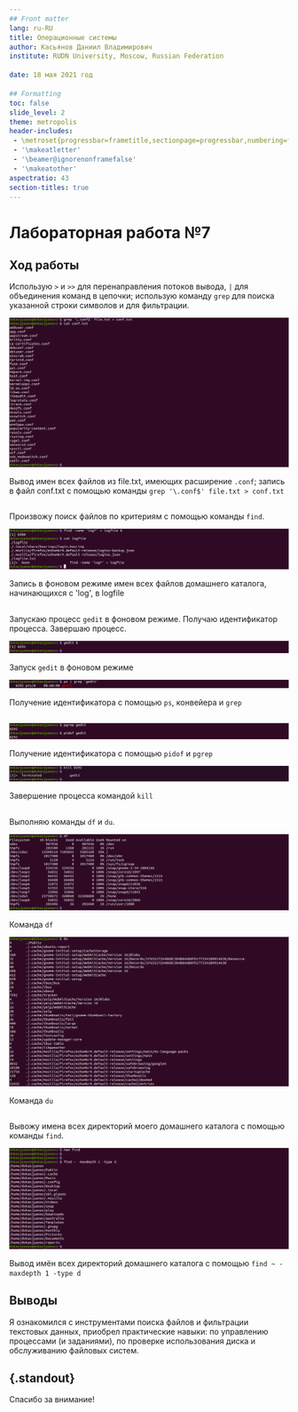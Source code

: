 ```yaml
---
## Front matter
lang: ru-RU
title: Операционные системы 
author: Касьянов Даниил Владимирович
institute: RUDN University, Moscow, Russian Federation

date: 18 мая 2021 год

## Formatting
toc: false
slide_level: 2
theme: metropolis
header-includes: 
 - \metroset{progressbar=frametitle,sectionpage=progressbar,numbering=fraction}
 - '\makeatletter'
 - '\beamer@ignorenonframefalse'
 - '\makeatother'
aspectratio: 43
section-titles: true
---
```


# Лабораторная работа №7

## Ход работы

Использую `>` и `>>` для перенаправления потоков вывода, `|` для объединения команд в цепочки; использую команду `grep` для поиска указанной строки символов и для фильтрации.

![](image07/5.png)

Вывод имен всех файлов из file.txt, имеющих расширение `.conf`; запись в файл conf.txt с помощью команды `grep '\.conf$' file.txt > conf.txt`

##

Произвожу поиск файлов по критериям с помощью команды `find`.

![](image07/10.png)

Запись в фоновом режиме имен всех файлов домашнего каталога, начинающихся с 'log', в logfile

##

Запускаю процесс `gedit` в фоновом режиме. Получаю идентификатор процесса. Завершаю процесс.

![](image07/12.png)

Запуск `gedit` в фоновом режиме

![](image07/13.png)

Получение идентификатора с помощью `ps`, конвейера и `grep`

##

![](image07/14.png)

Получение идентификатора с помощью `pidof` и `pgrep`

![](image07/16.png)

Завершение процесса командой `kill`

##

Выполняю команды `df` и `du`.

![](image07/18.png)

Команда `df`

![](image07/19.png)

Команда `du`

##

Вывожу имена всех директорий моего домашнего каталога с помощью команды `find`.

![](image07/20.png)

Вывод имён всех директорий домашнего каталога с помощью `find ~ -maxdepth 1 -type d`

## Выводы

Я ознакомился с инструментами поиска файлов и фильтрации текстовых данных, приобрел практические навыки: по управлению процессами (и заданиями), по проверке использования диска и обслуживанию файловых систем.

## {.standout}

Спасибо за внимание!
